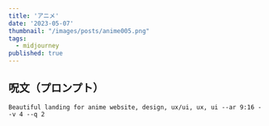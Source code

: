 ```yaml
---
title: 'アニメ'
date: '2023-05-07'
thumbnail: "/images/posts/anime005.png"
tags:
  - midjourney
published: true
---
```


## 呪文（プロンプト）
```
Beautiful landing for anime website, design, ux/ui, ux, ui --ar 9:16 --v 4 --q 2
```